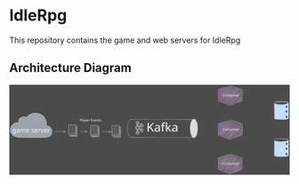 # IdleRpg

This repository contains the game and web servers for IdleRpg

## Architecture Diagram

![Architecture Diagram](./docs/Architecture.svg)
